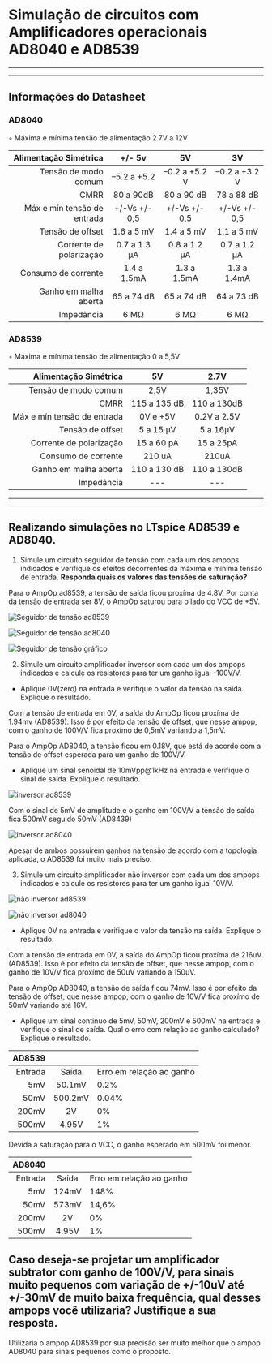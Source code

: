 
# **Simulação de circuitos com Amplificadores operacionais AD8040 e AD8539**
----------------------------------
----------------------------------------
## Informações do Datasheet

### **AD8040**

◦ Máxima e mínima tensão de alimentação 2.7V a 12V


|  Alimentação Simétrica | +/- 5v        |          5V    |     3V         |
|-------:|:-------------:|:--------------:|:--------------:|
Tensão de modo comum| –5.2 a +5.2  | –0.2 a +5.2 V | –0.2 a +3.2 V |
CMRR | 80 a 90dB   | 80 a 90 dB     | 78 a 88 dB     | 
Máx e mín tensão de entrada| +/-Vs +/- 0,5 |  +/-Vs +/- 0,5 |  +/-Vs +/- 0,5 |
Tensão de offset| 1.6 a 5 mV    | 1.4 a 5 mV    | 1.1 a 5 mV        | 
Corrente de polarização| 0.7 a 1.3 μA  | 0.8 a 1.2 µA| 0.7 a 1.2 µA        |
Consumo de corrente| 1.4 a 1.5mA  |  1.3 a 1.5mA |      1.3 a 1.4mA |
Ganho em malha aberta      | 65 a 74 dB    |65 a 74  dB    |64 a 73 dB           |
Impedância                 | 6 MΩ          | 6 MΩ        |6 MΩ               |

### **AD8539**

◦ Máxima e mínima tensão de alimentação 0 a 5,5V


   Alimentação Simétrica   |       5V       |     2.7V   |
--------------------------:|:--------------:|:----------:|
Tensão de modo comum       |    2,5V        | 1,35V      |
CMRR                       | 115 a 135 dB   | 110 a 130dB|
Máx e mín tensão de entrada| 0V e +5V       | 0.2V a 2.5V|
Tensão de offset           | 5 a 15 µV      | 5 a 16µV   |
Corrente de polarização    | 15 a 60 pA     |15 a 25pA   |
Consumo de corrente        |    210 uA      |      210uA |    
Ganho em malha aberta      |110 a 130 dB    |110 a 130dB |
Impedância                 |     ---        |   ---      |

---
---



## Realizando simulações no LTspice AD8539 e AD8040.



1. Simule um circuito seguidor de tensão com cada um dos ampops indicados e verifique os efeitos decorrentes da máxima e mínima tensão de entrada. 
**Responda quais os valores das tensões de saturação?**

Para o AmpOp ad8539, a tensão de saída ficou proxíma de 4.8V. Por conta da tensão de entrada ser 8V, o AmpOp saturou para o lado do VCC de +5V.
 
![Seguidor de tensão ad8539](https://github.com/joananana/ELN22104_2020_2/blob/prof-lohmann-Alunos_01/Joana%20Wasserberg/ANP_03/Imagens/Seguidor%20de%20tens%C3%A3o%20ad8539.PNG )



![Seguidor de tensão ad8040]( )

![Seguidor de tensão gráfico]( )



2. Simule um circuito amplificador inversor com cada um dos ampops indicados e calcule os resistores para ter um ganho igual -100V/V.

+ Aplique 0V(zero) na entrada e verifique o valor da tensão na saída. Explique o resultado.



Com a tensão de entrada em 0V, a saída do AmpOp ficou proxíma de 1.94mv (AD8539). Isso é por efeito da tensão de offset, que nesse ampop, com o ganho de 100V/V fica proxímo de 0,5mV variando a 1,5mV.

Para o AmpOp AD8040, a tensão ficou em 0.18V, que está de acordo com a tensão de offset esperada para um ganho de 100V/V.

+ Aplique um sinal senoidal de 10mVpp@1kHz na entrada e verifique o sinal de saída. Explique o resultado.

![inversor ad8539](https://github.com/joananana/ELN22104_2020_2/blob/prof-lohmann-Alunos_01/Joana%20Wasserberg/ANP_03/Imagens/Inversor%20ad8539.PNG)

Com o sinal de 5mV de amplitude e o ganho em 100V/V a tensão de saída fica 500mV seguido 50mV (AD8439)


![inversor ad8040]()


Apesar de ambos possuirem ganhos na tensão de acordo com a topologia aplicada, o AD8539 foi muito mais preciso.


3. Simule um circuito amplificador não inversor com cada um dos ampops indicados e calcule os resistores para ter um ganho igual 10V/V.


![não inversor ad8539]()

![não inversor ad8040]()

+ Aplique 0V na entrada e verifique o valor da tensão na saída. Explique o resultado.


Com a tensão de entrada em 0V, a saída do AmpOp ficou proxíma de 216uV (AD8539). Isso é por efeito da tensão de offset, que nesse ampop, com o ganho de 10V/V fica proxímo de 50uV variando a 150uV.

Para o AmpOp AD8040, a tensão de saída ficou 74mV. Isso é por efeito da tensão de offset, que nesse ampop, com o ganho de 10V/V fica proxímo de 50mV variando até 16V.

+ Aplique um sinal continuo de 5mV, 50mV, 200mV e 500mV na entrada e verifique o sinal de saída. Qual o erro com relação ao ganho calculado? Explique o resultado.

AD8539|  |   |
----------:|:--------------:|:--------
|Entrada | Saída | Erro em relação ao ganho
|5mV     | 50.1mV| 0.2%
|50mV    |500.2mV| 0.04%
|200mV   | 2V    |0%
|500mV   | 4.95V |1%

Devida a saturação para o VCC, o ganho esperado em 500mV foi menor.


AD8040|  |   |
----------:|:--------------:|:--------
|Entrada | Saída | Erro em relação ao ganho
|5mV     | 124mV| 148%
|50mV    | 573mV| 14,6%
|200mV   | 2V    |0%
|500mV   | 4.95V |1%


## Caso deseja-se projetar um amplificador subtrator com ganho de 100V/V, para sinais muito pequenos com variação de +/-10uV até +/-30mV de muito baixa frequência, qual desses ampops você utilizaria? Justifique a sua resposta.

Utilizaria o ampop AD8539 por sua precisão ser muito melhor que o ampop AD8040 para sinais pequenos como o proposto.